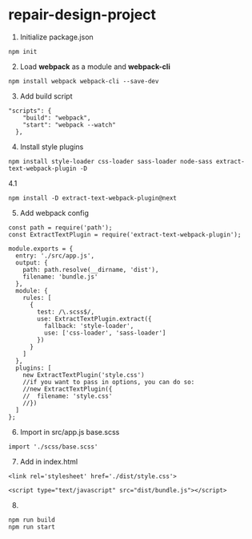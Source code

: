 # repair-design-project
1. Initialize package.json
```
npm init
```
2. Load **webpack** as a module and **webpack-cli**
```
npm install webpack webpack-cli --save-dev
```
3. Add build script
```
"scripts": {
    "build": "webpack",
    "start": "webpack --watch"
  },
```
4. Install style plugins
```
npm install style-loader css-loader sass-loader node-sass extract-text-webpack-plugin -D
```
4.1 
```
npm install -D extract-text-webpack-plugin@next
```
5. Add webpack config
```
const path = require('path');
const ExtractTextPlugin = require('extract-text-webpack-plugin');

module.exports = {
  entry: './src/app.js',
  output: {
    path: path.resolve(__dirname, 'dist'),
    filename: 'bundle.js'
  },
  module: {
    rules: [
      {
        test: /\.scss$/,
        use: ExtractTextPlugin.extract({
          fallback: 'style-loader',
          use: ['css-loader', 'sass-loader']
        })
      }
    ]
  },
  plugins: [
    new ExtractTextPlugin('style.css')
    //if you want to pass in options, you can do so:
    //new ExtractTextPlugin({
    //  filename: 'style.css'
    //})
  ]
};
```
6. Import in src/app.js base.scss
```
import './scss/base.scss'
```
7. Add in index.html
```
<link rel='stylesheet' href='./dist/style.css'>

<script type="text/javascript" src="dist/bundle.js"></script>
```
8.
```
npm run build
npm run start
```
